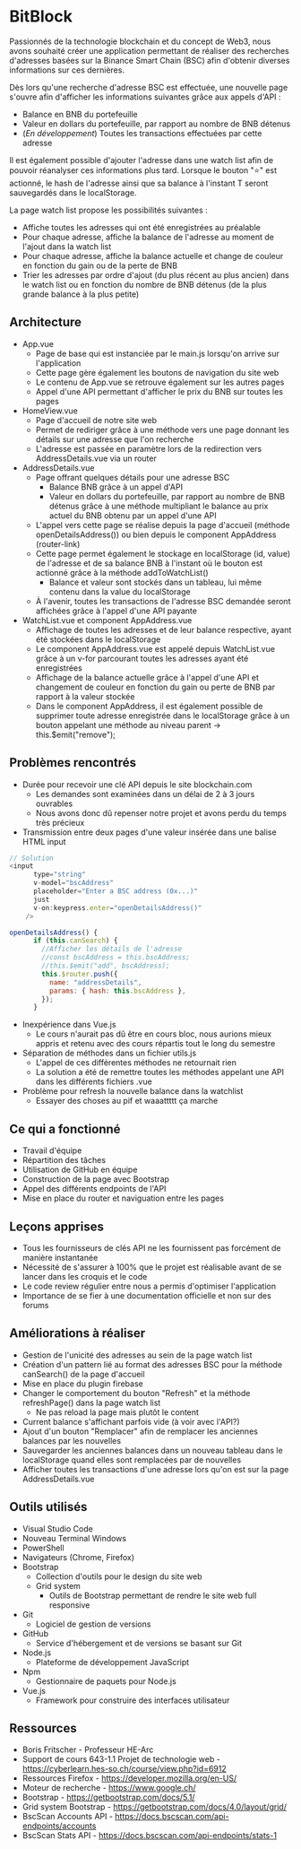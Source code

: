 # BitBlock

Passionnés de la technologie blockchain et du concept de Web3, nous avons souhaité créer une application permettant de réaliser des recherches d'adresses basées sur la Binance Smart Chain (BSC) afin d'obtenir diverses informations sur ces dernières.

Dès lors qu'une recherche d'adresse BSC est effectuée, une nouvelle page s'ouvre afin d'afficher les informations suivantes grâce aux appels d'API :

- Balance en BNB du portefeuille
- Valeur en dollars du portefeuille, par rapport au nombre de BNB détenus
- (*En développement*) Toutes les transactions effectuées par cette adresse

Il est également possible d'ajouter l'adresse dans une watch list afin de pouvoir réanalyser ces informations plus tard. Lorsque le bouton "⭐️" est actionné, le hash de l'adresse ainsi que sa balance à l'instant T seront sauvegardés dans le localStorage.

La page watch list propose les possibilités suivantes :

- Affiche toutes les adresses qui ont été enregistrées au préalable
- Pour chaque adresse, affiche la balance de l'adresse au moment de l'ajout dans la watch list
- Pour chaque adresse, affiche la balance actuelle et change de couleur en fonction du gain ou de la perte de BNB
- Trier les adresses par ordre d'ajout (du plus récent au plus ancien) dans le watch list ou en fonction du nombre de BNB détenus (de la plus grande balance à la plus petite)

## Architecture

- App.vue
  - Page de base qui est instanciée par le main.js lorsqu'on arrive sur l'application
  - Cette page gère également les boutons de navigation du site web
  - Le contenu de App.vue se retrouve également sur les autres pages
  - Appel d'une API permettant d'afficher le prix du BNB sur toutes les pages
- HomeView.vue
  - Page d'accueil de notre site web
  - Permet de rediriger grâce à une méthode vers une page donnant les détails sur une adresse que l'on recherche
  - L'adresse est passée en paramètre lors de la redirection vers AddressDetails.vue via un router
- AddressDetails.vue
  - Page offrant quelques détails pour une adresse BSC
    - Balance BNB grâce à un appel d'API
    - Valeur en dollars du portefeuille, par rapport au nombre de BNB détenus grâce à une méthode  multipliant le balance au prix actuel du BNB obtenu par un appel d'une API
  - L'appel vers cette page se réalise depuis la page d'accueil (méthode openDetailsAddress()) ou bien depuis le component AppAddress (router-link)
  - Cette page permet également le stockage en localStorage (id, value) de l'adresse et de sa balance BNB à l'instant où le bouton est actionné grâce à la méthode addToWatchList()
    - Balance et valeur sont stockés dans un tableau, lui même contenu dans la value du localStorage
  - À l'avenir, toutes les transactions de l'adresse BSC demandée seront affichées grâce à l'appel d'une API payante
- WatchList.vue et component AppAddress.vue
  - Affichage de toutes les adresses et de leur balance respective, ayant été stockées dans le localStorage
  - Le component AppAddress.vue est appelé depuis WatchList.vue grâce à un v-for parcourant toutes les adresses ayant été enregistrées
  - Affichage de la balance actuelle grâce à l'appel d'une API et changement de couleur en fonction du gain ou perte de BNB par rapport à la valeur stockée
  - Dans le component AppAddress, il est également possible de supprimer toute adresse enregistrée dans le localStorage grâce à un bouton appelant une méthode au niveau parent -> this.$emit("remove");

## Problèmes rencontrés

- Durée pour recevoir une clé API depuis le site blockchain.com
  - Les demandes sont examinées dans un délai de 2 à 3 jours ouvrables
  - Nous avons donc dû repenser notre projet et avons perdu du temps très précieux
- Transmission entre deux pages d'une valeur insérée dans une balise HTML input

```javascript
// Solution
<input
      type="string"
      v-model="bscAddress"
      placeholder="Enter a BSC address (0x...)"
      just
      v-on:keypress.enter="openDetailsAddress()"
    />

openDetailsAddress() {
      if (this.canSearch) {
        //Afficher les détails de l'adresse
        //const bscAddress = this.bscAddress;
        //this.$emit("add", bscAddress);
        this.$router.push({
          name: "addressDetails",
          params: { hash: this.bscAddress },
        });
      }
```

- Inexpérience dans Vue.js
  - Le cours n'aurait pas dû être en cours bloc, nous aurions mieux appris et retenu  avec des cours répartis tout le long du semestre
- Séparation de méthodes dans un fichier utils.js
  - L'appel de ces différentes méthodes ne retournait rien
  - La solution a été de remettre toutes les méthodes appelant une API dans les différents fichiers .vue
- Problème pour refresh la nouvelle balance dans la watchlist
  - Essayer des choses au pif et waaattttt ça marche


## Ce qui a fonctionné

- Travail d'équipe
- Répartition des tâches
- Utilisation de GitHub en équipe
- Construction de la page avec Bootstrap
- Appel des différents endpoints de l'API
- Mise en place du router et naviguation entre les pages

## Leçons apprises

- Tous les fournisseurs de clés API ne les fournissent pas forcément de manière instantanée
- Nécessité de s'assurer à 100% que le projet est réalisable avant de se lancer dans les croquis et le code
- Le code review régulier entre nous a permis d'optimiser l'application
- Importance de se fier à une documentation officielle et non sur des forums

## Améliorations à réaliser

- Gestion de l'unicité des adresses au sein de la page watch list
- Création d'un pattern lié au format des adresses BSC pour la méthode canSearch() de la page d'accueil
- Mise en place du plugin firebase
- Changer le comportement du bouton "Refresh" et la méthode refreshPage() dans la page watch list
  - Ne pas reload la page mais plutôt le content
- Current balance s'affichant parfois vide (à voir avec l'API?)
- Ajout d'un bouton "Remplacer" afin de remplacer les anciennes balances par les nouvelles
- Sauvegarder les anciennes balances dans un nouveau tableau dans le localStorage quand elles sont remplacées par de nouvelles
- Afficher toutes les transactions d'une adresse lors qu'on est sur la page AddressDetails.vue

## Outils utilisés

- Visual Studio Code
- Nouveau Terminal Windows
- PowerShell
- Navigateurs (Chrome, Firefox)
- Bootstrap
  - Collection d'outils pour le design du site web
  - Grid system
    - Outils de Bootstrap permettant de rendre le site web full responsive
- Git
  - Logiciel de gestion de versions
- GitHub
  - Service d'hébergement et de versions se basant sur Git
- Node.js
  - Plateforme de développement JavaScript
- Npm
  - Gestionnaire de paquets pour Node.js
- Vue.js
  - Framework pour construire des interfaces utilisateur

## Ressources

- Boris Fritscher - Professeur HE-Arc
- Support de cours 643-1.1 Projet de technologie web - https://cyberlearn.hes-so.ch/course/view.php?id=6912
- Ressources Firefox - https://developer.mozilla.org/en-US/
- Moteur de recherche - https://www.google.ch/
- Bootstrap - https://getbootstrap.com/docs/5.1/
- Grid system Bootstrap - https://getbootstrap.com/docs/4.0/layout/grid/
- BscScan Accounts API - https://docs.bscscan.com/api-endpoints/accounts
- BscScan Stats API - https://docs.bscscan.com/api-endpoints/stats-1

